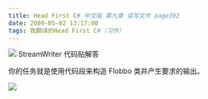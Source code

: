 ```yaml
---
title: Head First C# 中文版 第九章 读写文件 page392
date: 2009-05-02 13:17:00
tags: 我翻译的Head First C#（习作）
---
```

![](https://p-blog.csdn.net/images/p_blog_csdn_net/cuipengfei1/EntryImages/20090502/2009-05-02_11-59-07633768670336011272.jpg) StreamWriter  代码贴解答

你的任务就是使用代码段来构造  Flobbo  类并产生要求的输出。

![](https://p-blog.csdn.net/images/p_blog_csdn_net/cuipengfei1/EntryImages/20090502/2009-05-02_13-10-38.jpg)



